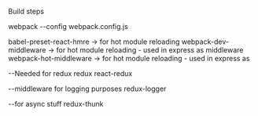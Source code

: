 Build steps

webpack --config webpack.config.js

babel-preset-react-hmre -> for hot module reloading
webpack-dev-middleware -> for hot module reloading - used in express as middleware
webpack-hot-middleware -> for hot module reloading - used in express as 



--Needed for redux
redux
react-redux

--middleware for logging purposes
redux-logger


--for async stuff
redux-thunk